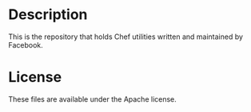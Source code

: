 Description
===========
This is the repository that holds Chef utilities written and maintained by
Facebook.

License
=======
These files are available under the Apache license.
